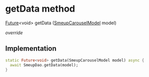 


# getData method








[Future](https://api.flutter.dev/flutter/dart-async/Future-class.html)&lt;void> getData
([SmeupCarouselModel](../../smeup_models_widgets_smeup_carousel_model/SmeupCarouselModel-class.md) model)

_override_






## Implementation

```dart
static Future<void> getData(SmeupCarouselModel model) async {
  await SmeupDao.getData(model);
}
```








